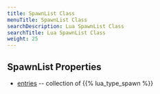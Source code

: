 ```yaml
---
title: SpawnList Class
menuTitle: SpawnList Class
searchDescription: Lua SpawnList Class
searchTitle: Lua SpawnList Class
weight: 25
---
```


## SpawnList Properties
- [entries](entries) -- collection of {{% lua_type_spawn %}}